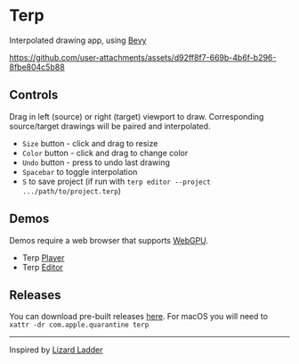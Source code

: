 # Terp

Interpolated drawing app, using [Bevy](https://bevyengine.org/)


https://github.com/user-attachments/assets/d92ff8f7-669b-4b6f-b296-8fbe804c5b88


## Controls

Drag in left (source) or right (target) viewport to draw.
Corresponding source/target drawings will be paired and interpolated.
* `Size` button - click and drag to resize
* `Color` button - click and drag to change color
* `Undo` button - press to undo last drawing
* `Spacebar` to toggle interpolation
* `S` to save project (if run with `terp editor --project .../path/to/project.terp`)

## Demos

Demos require a web browser that supports [WebGPU](https://caniuse.com/webgpu).

* Terp [Player](https://rectalogic.com/terp/player.html)
* Terp [Editor](https://rectalogic.com/terp/editor.html)

## Releases

You can download pre-built releases [here](https://github.com/rectalogic/terp/releases).
For macOS you will need to `xattr -dr com.apple.quarantine terp`

---

Inspired by [Lizard Ladder](http://www.tedwiggin.com/LizardLadder/)
